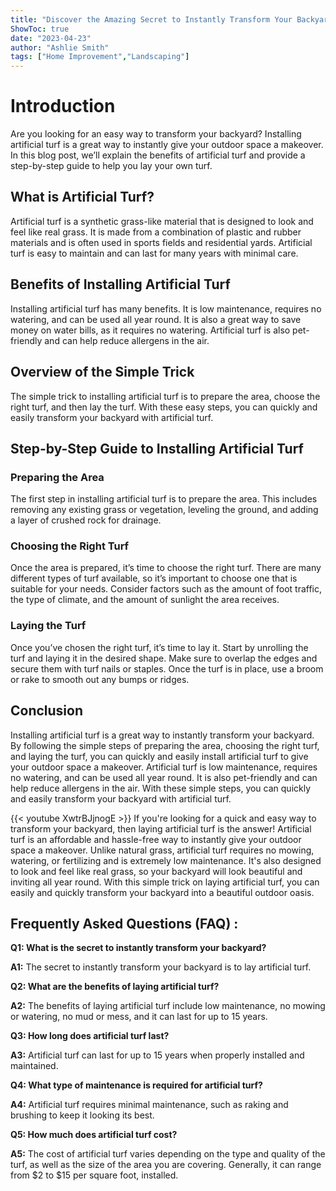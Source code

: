 ```yaml
---
title: "Discover the Amazing Secret to Instantly Transform Your Backyard with this Simple Trick on Laying Artificial Turf!"
ShowToc: true 
date: "2023-04-23"
author: "Ashlie Smith" 
tags: ["Home Improvement","Landscaping"]
---
```

# Introduction

Are you looking for an easy way to transform your backyard? Installing artificial turf is a great way to instantly give your outdoor space a makeover. In this blog post, we’ll explain the benefits of artificial turf and provide a step-by-step guide to help you lay your own turf.

## What is Artificial Turf?

Artificial turf is a synthetic grass-like material that is designed to look and feel like real grass. It is made from a combination of plastic and rubber materials and is often used in sports fields and residential yards. Artificial turf is easy to maintain and can last for many years with minimal care.

## Benefits of Installing Artificial Turf

Installing artificial turf has many benefits. It is low maintenance, requires no watering, and can be used all year round. It is also a great way to save money on water bills, as it requires no watering. Artificial turf is also pet-friendly and can help reduce allergens in the air.

## Overview of the Simple Trick

The simple trick to installing artificial turf is to prepare the area, choose the right turf, and then lay the turf. With these easy steps, you can quickly and easily transform your backyard with artificial turf.

## Step-by-Step Guide to Installing Artificial Turf

### Preparing the Area

The first step in installing artificial turf is to prepare the area. This includes removing any existing grass or vegetation, leveling the ground, and adding a layer of crushed rock for drainage.

### Choosing the Right Turf

Once the area is prepared, it’s time to choose the right turf. There are many different types of turf available, so it’s important to choose one that is suitable for your needs. Consider factors such as the amount of foot traffic, the type of climate, and the amount of sunlight the area receives.

### Laying the Turf

Once you’ve chosen the right turf, it’s time to lay it. Start by unrolling the turf and laying it in the desired shape. Make sure to overlap the edges and secure them with turf nails or staples. Once the turf is in place, use a broom or rake to smooth out any bumps or ridges.

## Conclusion

Installing artificial turf is a great way to instantly transform your backyard. By following the simple steps of preparing the area, choosing the right turf, and laying the turf, you can quickly and easily install artificial turf to give your outdoor space a makeover. Artificial turf is low maintenance, requires no watering, and can be used all year round. It is also pet-friendly and can help reduce allergens in the air. With these simple steps, you can quickly and easily transform your backyard with artificial turf.

{{< youtube XwtrBJjnogE >}} 
If you're looking for a quick and easy way to transform your backyard, then laying artificial turf is the answer! Artificial turf is an affordable and hassle-free way to instantly give your outdoor space a makeover. Unlike natural grass, artificial turf requires no mowing, watering, or fertilizing and is extremely low maintenance. It's also designed to look and feel like real grass, so your backyard will look beautiful and inviting all year round. With this simple trick on laying artificial turf, you can easily and quickly transform your backyard into a beautiful outdoor oasis.

## Frequently Asked Questions (FAQ) :
**Q1: What is the secret to instantly transform your backyard?**

**A1:** The secret to instantly transform your backyard is to lay artificial turf.

**Q2: What are the benefits of laying artificial turf?**

**A2:** The benefits of laying artificial turf include low maintenance, no mowing or watering, no mud or mess, and it can last for up to 15 years.

**Q3: How long does artificial turf last?**

**A3:** Artificial turf can last for up to 15 years when properly installed and maintained.

**Q4: What type of maintenance is required for artificial turf?**

**A4:** Artificial turf requires minimal maintenance, such as raking and brushing to keep it looking its best.

**Q5: How much does artificial turf cost?**

**A5:** The cost of artificial turf varies depending on the type and quality of the turf, as well as the size of the area you are covering. Generally, it can range from $2 to $15 per square foot, installed.





